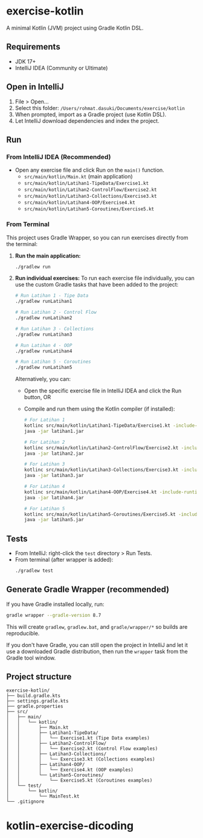 # exercise-kotlin

A minimal Kotlin (JVM) project using Gradle Kotlin DSL.

## Requirements

- JDK 17+
- IntelliJ IDEA (Community or Ultimate)

## Open in IntelliJ

1. File > Open...
2. Select this folder: `/Users/rohmat.dasuki/Documents/exercise/kotlin`
3. When prompted, import as a Gradle project (use Kotlin DSL).
4. Let IntelliJ download dependencies and index the project.

## Run

### From IntelliJ IDEA (Recommended)

- Open any exercise file and click Run on the `main()` function.
  - `src/main/kotlin/Main.kt` (main application)
  - `src/main/kotlin/Latihan1-TipeData/Exercise1.kt`
  - `src/main/kotlin/Latihan2-ControlFlow/Exercise2.kt`
  - `src/main/kotlin/Latihan3-Collections/Exercise3.kt`
  - `src/main/kotlin/Latihan4-OOP/Exercise4.kt`
  - `src/main/kotlin/Latihan5-Coroutines/Exercise5.kt`

### From Terminal

This project uses Gradle Wrapper, so you can run exercises directly from the terminal:

1. **Run the main application:**

   ```bash
   ./gradlew run
   ```

2. **Run individual exercises:**
   To run each exercise file individually, you can use the custom Gradle tasks that have been added to the project:

   ```bash
   # Run Latihan 1 - Tipe Data
   ./gradlew runLatihan1

   # Run Latihan 2 - Control Flow
   ./gradlew runLatihan2

   # Run Latihan 3 - Collections
   ./gradlew runLatihan3

   # Run Latihan 4 - OOP
   ./gradlew runLatihan4

   # Run Latihan 5 - Coroutines
   ./gradlew runLatihan5
   ```

   Alternatively, you can:

   - Open the specific exercise file in IntelliJ IDEA and click the Run button, OR
   - Compile and run them using the Kotlin compiler (if installed):

     ```bash
     # For Latihan 1
     kotlinc src/main/kotlin/Latihan1-TipeData/Exercise1.kt -include-runtime -d latihan1.jar
     java -jar latihan1.jar

     # For Latihan 2
     kotlinc src/main/kotlin/Latihan2-ControlFlow/Exercise2.kt -include-runtime -d latihan2.jar
     java -jar latihan2.jar

     # For Latihan 3
     kotlinc src/main/kotlin/Latihan3-Collections/Exercise3.kt -include-runtime -d latihan3.jar
     java -jar latihan3.jar

     # For Latihan 4
     kotlinc src/main/kotlin/Latihan4-OOP/Exercise4.kt -include-runtime -d latihan4.jar
     java -jar latihan4.jar

     # For Latihan 5
     kotlinc src/main/kotlin/Latihan5-Coroutines/Exercise5.kt -include-runtime -d latihan5.jar
     java -jar latihan5.jar
     ```

## Tests

- From IntelliJ: right-click the `test` directory > Run Tests.
- From terminal (after wrapper is added):
  ```bash
  ./gradlew test
  ```

## Generate Gradle Wrapper (recommended)

If you have Gradle installed locally, run:

```bash
gradle wrapper --gradle-version 8.7
```

This will create `gradlew`, `gradlew.bat`, and `gradle/wrapper/*` so builds are reproducible.

If you don't have Gradle, you can still open the project in IntelliJ and let it use a downloaded Gradle distribution, then run the `wrapper` task from the Gradle tool window.

## Project structure

```
exercise-kotlin/
├── build.gradle.kts
├── settings.gradle.kts
├── gradle.properties
├── src/
│   ├── main/
│   │   └── kotlin/
│   │       ├── Main.kt
│   │       ├── Latihan1-TipeData/
│   │       │   └── Exercise1.kt (Tipe Data examples)
│   │       ├── Latihan2-ControlFlow/
│   │       │   └── Exercise2.kt (Control Flow examples)
│   │       ├── Latihan3-Collections/
│   │       │   └── Exercise3.kt (Collections examples)
│   │       ├── Latihan4-OOP/
│   │       │   └── Exercise4.kt (OOP examples)
│   │       └── Latihan5-Coroutines/
│   │           └── Exercise5.kt (Coroutines examples)
│   └── test/
│       └── kotlin/
│           └── MainTest.kt
└── .gitignore
```

# kotlin-exercise-dicoding
